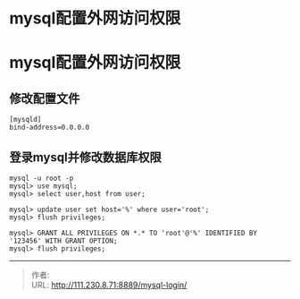 # mysql配置外网访问权限


<!--more-->

# mysql配置外网访问权限

## 修改配置文件
```
[mysqld]
bind-address=0.0.0.0
```

## 登录mysql并修改数据库权限
```
mysql -u root -p
mysql> use mysql;
mysql> select user,host from user;

mysql> update user set host='%' where user='root';
mysql> flush privileges;

mysql> GRANT ALL PRIVILEGES ON *.* TO 'root'@'%' IDENTIFIED BY '123456' WITH GRANT OPTION;
mysql> flush privileges;
```


---

> 作者:   
> URL: http://111.230.8.71:8889/mysql-login/  

